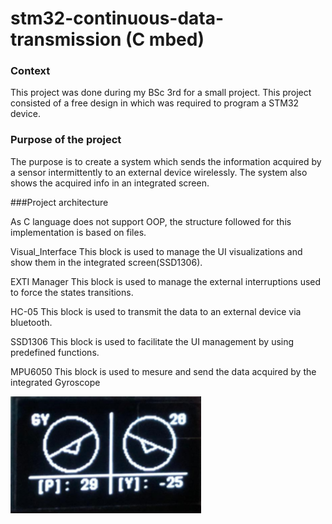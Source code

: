 # stm32-continuous-data-transmission (C mbed)

### Context
This project was done during my BSc 3rd for a small project. This project consisted of a free design in which was required to program a STM32 device.

### Purpose of the project
The purpose is to create a system which sends the information acquired by a sensor intermittently to an external device wirelessly.
The system also shows the acquired info in an integrated screen.


###Project architecture

As C language does not support OOP, the structure followed for this implementation is based on files.

Visual_Interface
This block is used to manage the UI visualizations and show them in the integrated screen(SSD1306).

EXTI Manager
This block is used to manage the external interruptions used to force the states transitions.

HC-05
This block is used to transmit the data to an external device via bluetooth.

SSD1306
This block is used to facilitate the UI management by using predefined functions.

MPU6050
This block is used to mesure and send the data acquired by the integrated Gyroscope

![](images/screen.PNG)
